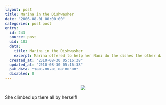 ```yaml
---
layout: post
title: Marina in the Dishwasher
date: "2006-08-01 00:00:00"
categories: post post
entry:
  id: 243
  source: post
  uid: 103
  data:
    title: Marina in the Dishwasher
    excerpt: Marina offered to help her Nani do the dishes the other day...
  created_at: "2010-08-30 05:16:38"
  updated_at: "2010-08-30 05:16:38"
  pub_date: "2006-08-01 00:00:00"
  disabled: 0
---
```


<center><img src="/blog_images/marina_dishwasher.jpg"></center>
<p>She climbed up there all by herself!</p>
